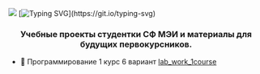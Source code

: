 ![](https://sun9-19.userapi.com/impg/IbdmPt8kUTrlJeGocsiFg679BkDkfscVlSBY7Q/P3nkBcqqZNI.jpg?size=706x235&quality=95&sign=1123c0278d63922f428f3ac57da07875&type=album)
[![Typing SVG](https://readme-typing-svg.demolab.com?font=Fira+Code&weight=200&pause=1000&color=00CF00&center=true&width=435&lines=Welcome+to+my+Github!)](https://git.io/typing-svg)

<h3 align="center">Учебные проекты студентки СФ МЭИ и материалы для будущих первокурсников.</h3>

- 🌱 Программирование 1 курс 6 вариант [lab_work_1course](https://github.com/funeraluvv/lab_work_1course)
